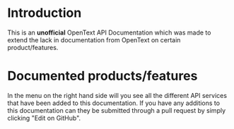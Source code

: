 # Introduction

This is an **unofficial** OpenText API Documentation which was made to extend the lack in documentation from OpenText on certain product/features.

# Documented products/features

In the menu on the right hand side will you see all the different API services that have been added to this documentation. If you have any additions to this documentation can they be submitted through a pull request by simply clicking "Edit on GitHub".